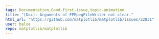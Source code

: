 ```yaml
---
tags: Documentation,Good-first-issue,topic-animation
title: "[Doc]: Arguments of FFMpegFileWriter not clear."
html_url: "https://github.com/matplotlib/matplotlib/issues/22831"
user: baloe
repo: matplotlib/matplotlib
---
```


